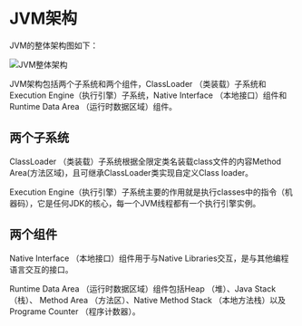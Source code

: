 # JVM架构
JVM的整体架构图如下：

![JVM整体架构](http://s7.sinaimg.cn/orignal/721770d9gc8718e2f4066&690)

JVM架构包括两个子系统和两个组件，ClassLoader （类装载）子系统和Execution Engine（执行引擎）子系统，Native Interface （本地接口）组件和Runtime Data Area （运行时数据区域）组件。

## 两个子系统
ClassLoader （类装载）子系统根据全限定类名装载class文件的内容Method Area(方法区域)，且可继承ClassLoader类实现自定义Class loader。

Execution Engine（执行引擎）子系统主要的作用就是执行classes中的指令（机器码），它是任何JDK的核心，每一个JVM线程都有一个执行引擎实例。

 

## 两个组件
Native Interface （本地接口）组件用于与Native Libraries交互，是与其他编程语言交互的接口。

Runtime Data Area （运行时数据区域）组件包括Heap （堆）、Java Stack （栈）、 Method Area （方法区）、Native Method Stack （本地方法栈）以及Programe Counter （程序计数器）。
